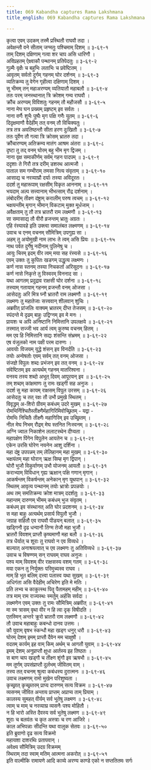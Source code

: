 ```yaml
---
title: 069 Kabandha captures Rama Lakshmana
title_english: 069 Kabandha captures Rama Lakshmana

---
```


<div class="audioEmbed"  caption="श्रीराम-हरिसीताराममूर्ति-घनपाठिभ्यां वचनम्" src="https://archive.org/download/Ramayana-recitation-Sriram-harisItArAmamUrti-Ghanapaati-v2/Kanda_3/Kanda_3_ARK-069-Ayomukyhaha_Karnaadi_Chchedaha.mp3"></div>

कृत्वा एवम् उदकम् तस्मै प्रस्थितौ राघवौ तदा ।  
अवेक्षन्तौ वने सीताम् जग्मतुः पश्चिमाम् दिशम् ॥ ३-६९-१  
ताम् दिशम् दक्षिणाम् गत्वा शर चाप असि धारिणौ ।  
अविप्रहतम् ऐक्ष्वाकौ पन्थानम् प्रतिपेदतुः ॥ ३-६९-२  
गुल्मैः वृक्षैः च बहुभिः लताभिः च प्रवेष्टितम् ।  
आवृतम् सर्वतो दुर्गम् गहनम् घोर दर्शनम् ॥ ३-६९-३  
व्यतिक्रम्य तु वेगेन गृहीत्वा दक्षिणाम् दिशम् ।  
सु भीमम् तन् महाअरण्यम् व्यतियातौ महाबलौ ॥ ३-६९-४  
ततः परम् जनस्थानात् त्रि क्रोशम् गम्य राघवौ ।  
क्रौंच अरण्यम् विविशतुः गहनम् तौ महौजसौ ॥ ३-६९-५  
नाना मेघ घन प्रख्यम् प्रहृष्टम् इव सर्वतः ।  
नाना वर्णैः शुभैः पुष्पैः मृग पक्षि गणैः युतम् ॥ ३-६९-६  
दिदृक्षमाणौ वैदेहीम् तत् वनम् तौ विचिक्यतुः ।  
तत्र तत्र अवतिष्ठन्तौ सीता हरण दुःखितौ ॥ ३-६९-७  
ततः पूर्वेण तौ गत्वा त्रि क्रोसम् भ्रातरु तदा ।  
क्रौंचारण्यम् अतिक्रम्य मातंग आश्रम अंतरा ॥ ३-६९-८  
दृष्टा तु तद् वनम् घोरम् बहु भीम मृग द्विजम् ।  
नाना वृक्ष समाकीर्णम् सर्वम् गहन पादपम् ॥ ३-६९-९  
ददृशाः ते गिरौ तत्र दरीम् डशरथ आत्मजौ ।  
पाताल सम गम्भीराम् तमसा नित्य संवृताम् ॥ ३-६९-१०  
आसाद्य च नरव्याघ्रौ दर्याः तस्या अविदूरतः ।  
ददर्श तु महारूपाम् रक्षसीम् विकृत आननाम् ॥ ३-६९-११  
भयदाम् अल्प सत्त्वानाम् भीभत्साम् रौद्र दर्शनाम् ।  
लंबोदरीम् तीक्ष्ण दंष्ट्राम् करालीम् परुष त्वचम् ॥ ३-६९-१२  
भक्षयन्तीम् मृगान् भीमान् विकटाम् मुक्त मूर्धजाम् ।  
अवैक्षताम् तु तौ तत्र भ्रातरौ राम लक्ष्मणौ ॥ ३-६९-१३  
सा समासाद्य तौ वीरौ व्रजन्तम् भ्रातुः अग्रतः ।  
एहि रंस्यावहे इति उक्त्वा समालंबत लक्ष्मणम् ॥ ३-६९-१४  
उवाच च एनम् वचनम् सौमित्रिम् उपगुह्य सा ।  
अहम् तु अयोमुखी नाम लाभः ते त्वम् असि प्रियः ॥ ३-६९-१५  
नाथ पर्वत दुर्गेषु नदीनाम् पुलिनेषु च ।  
आयुः चिरम् इदम् वीर त्वम् मया सह रंस्यसे ॥ ३-६९-१६  
एवम् उक्तः तु कुपितः खडगम् उद्धृत्य लक्ष्मणः ।  
कर्ण नास स्तनम् तस्या निचकर्ता अरिसूदनः ॥ ३-६९-१७  
कर्ण नासे निकृत्ते तु विस्वरम् विननाद सा ।  
यथा आगतम् प्रदुद्राव राक्षसी घोर दर्शना ॥ ३-६९-१८  
तस्याम् गतायाम् गहनम् व्रजन्तौ वनम् ओजसा ।  
आसेदतुः अरि मित्र घ्नौ भ्रातरौ राम लक्ष्मणौ ॥ ३-६९-१९  
लक्ष्मणः तु महातेजाः सत्त्ववान् शीलवान् शुचिः ।  
अब्रवीत् प्रांजलिः वाक्यम् भ्रातरम् दीप्त तेजसम् ॥ ३-६९-२०  
स्पंदन्ते मे दृढम् बाहुः उद्विग्नम् इव मे मनः ।  
प्रायशः च अपि अनिष्टानि निमित्तानि उपलक्षये ॥ ३-६९-२१  
तस्मात् सज्जी भव आर्य त्वम् कुरुष्व वचनम् हितम् ।  
मम एव हि निमित्तानि सद्यः शंसन्ति संभ्रमम् ॥ ३-६९-२२  
एष वंजुलको नाम पक्षी परम दारुणः ।  
आवयोः विजयम् युद्धे शंसन् इव विनर्दति ॥ ३-६९-२३  
तयोः अन्वेषतोः एवम् सर्वम् तत् वनम् ओजसा ।  
संजज्ञे विपुलः शब्दः प्रभंजन् इव तत् वनम् ॥ ३-६९-२४  
संवेष्टितम् इव अत्यर्थम् गहनम् मातरिश्वना ।  
वनस्य तस्य शब्दो अभूत् दिवम् आपूरयन् इव ॥ ३-६९-२५  
तम् शब्दम् कांक्षमाणः तु रामः खड्गी सह अनुजः ।  
ददर्श सु महा कायम् राक्षसम् विपुल उरसम् ॥ ३-६९-२६  
आसेदतुः च तत् रक्षः तौ उभौ प्रमुखे स्थितम् ।  
विवृद्धम् अ-शिरो ग्रीवम् कबंधम् उदरे मुखम् ॥ ३-६९-२७  
रोमभिर्निश्चितैस्तीक्ष्णैर्महागिरिमिवोच्छ्रितम् - यद्वा -  
रोमभिः निचितैः तीक्ष्णैः महागिरिम् इव उच्छ्रितम् ।  
नील मेघ निभम् रौद्रम् मेघ स्तनित निःस्वनम् ॥ ३-६९-२८  
अग्नि ज्वाल निकाशेन ललाटस्थेन दीप्यता ।  
महापक्षेण पिंगेन विपुलेन आयतेन च ॥ ३-६९-२९  
एकेन उरसि घोरेण नयनेन आशु दर्शिना ।  
महा दंष्ट्र उपपन्नम् तम् लेलिहानम् महा मुखम् ॥ ३-६९-३०  
भक्षयंतम् महा घोरान् ऋक्ष सिम्ह मृग द्विपान् ।  
घोरौ भुजौ विकुर्वाणम् उभौ योजनम् आयतौ ॥ ३-६९-३१  
कराभ्याम् विविधान् गृह्य ऋक्षान् पक्षि गणान् मृगान् ।  
आकर्षन्तम् विकर्षन्तम् अनेकान् मृग यूथपान् ॥ ३-६९-३२  
स्थितम् आवृत्य पन्थानम् तयोः भ्रात्रोः प्रपन्नयोः ।  
अथ तम् समतिक्रम्य क्रोश मात्रम् ददर्शतुः ॥ ३-६९-३३  
महान्तम् दारुणम् भीमम् कबंधम् भुज संवृतम् ।  
कबंधम् इव संस्थानत् अति घोर प्रदशनम् ॥ ३-६९-३४  
स महा बाहुः अत्यर्थम् प्रसार्य विपुलौ भुजौ ।  
जग्राह सहितौ एव राघवौ पीडयन् बलात् ॥ ३-६९-३५  
खड्गिनौ दृढ धन्वानौ तिग्म तेजौ महा भुजौ ।  
भ्रातरौ विवशम् प्राप्तौ कृष्यमाणौ महा बलौ ॥ ३-६९-३६  
तत्र धैर्यात् च शूराः तु राघवो न एव विव्यधे ।  
बाल्यात् अनाश्रयत्वात् च एव लक्ष्मणः तु अतिविव्यधे ॥ ३-६९-३७  
उवाच च विषण्णम् सन् राघवम् राघव अनुजः ।  
पश्य माम् विवशम् वीर राक्षसस्य वशम् गतम् ॥ ३-६९-३८  
मया एकन तु निर्युक्तः परिमुच्यस्व राघव ।  
माम् हि भूत बलिम् दत्त्वा पलास्व यथा सुखम् ॥ ३-६९-३९  
अधिगंता असि वैदेहीम् अचिरेण इति मे मतिः ।  
प्रति लभ्य च काकुत्स्थ पितॄ पैतामहम् महीम् ॥ ३-६९-४०  
तत्र माम् राम राज्यस्थः स्मर्तुम् अर्हसि सर्वदा ।  
लक्ष्मणेन एवम् उक्तः तु रामः सौमित्रिम् अब्रवीत् ॥ ३-६९-४१  
मा स्म त्रासम् वृथा वीर न हि त्वा दृक् विषीदति ।  
एतस्मिन् अन्तरे क्रूरो भ्रातरौ राम लक्ष्मणौ ॥ ३-६९-४२  
तौ उवाच महाबाहुः कबन्धो दानव उत्तमः ।  
कौ युवाम् वृषभ स्कन्धौ महा खड्ग धनुर् धरौ ॥ ३-६९-४३  
घोरम् देशम् इमम् प्राप्तौ दैवेन मम चाक्षुषौ ।  
वदतम् कार्यम् इह वाम् किम् अर्थम् च आगतौ युवाम् ॥ ३-६९-४४  
इमम् देशम् अनुप्राप्तौ क्षुधा आर्तस्य इह तिष्ठतः ।  
स बाण चाप खड्गौ च तीक्ष्ण शृंगौ इव ऋषभौ ॥ ३-६९-४५  
मम तूर्णम् उपसंप्राप्तौ दुर्लभम् जीवितम् वाम् ।  
तस्य तत् वचनम् श्रुत्वा कबंधस्य दुरात्मनः ॥ ३-६९-४६  
उवाच लक्ष्मणम् रामो मुखेन परिशुष्यता ।  
कृच्छ्रात् कृच्छ्रतरम् प्राप्य दारुणम् सत्य विक्रम ॥ ३-६९-४७  
व्यसनम् जीवित अन्ताय प्राप्तम् अप्राप्य ताम् प्रियाम् ।  
कालस्य सुमहत् वीर्यम् सर्व भूतेषु लक्ष्मण ॥ ३-६९-४८  
त्वाम् च माम् च नरव्याघ्र व्यसनैः पश्य मोहितौ ।  
न हि भारो अस्ति दैवस्य सर्व भुतेषु लक्ष्मण ॥ ३-६९-४९  
शूराः च बलवंतः च कृत अस्त्राः च रण आजिरे ।  
काल अभिपन्नाः सीदन्ति यथा वालुक सेतवः ॥ ३-६९-५०  
इति ब्रुवाणो दृढ सत्य विक्रमो  
महायशा दाशरथिः प्रतापवान् ।  
अवेक्ष्य सौमित्रिम् उदग्र विक्रमम्  
स्थिराम् तदा स्वाम् मतिम् आत्मना अकरोत् ॥ ३-६९-५१  
इति वाल्मीकि रामायणे आदि काव्ये अरण्य काण्डे एको न सप्ततितमः सर्गः